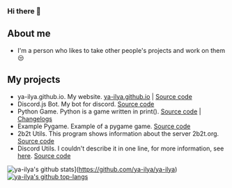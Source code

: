 ### Hi there 👋

## About me
- I'm a person who likes to take other people's projects and work on them 😒
## My projects
-  ya-ilya.github.io. My website. [ya-ilya.github.io](https://ya-ilya.github.io) | [Source code](https://github.com/ya-ilya/ya-ilya.github.io)
-  Discord.js Bot. My bot for discord. [Source code](https://github.com/ya-ilya/ya-ilya_bot)
-  Python Game. Python is a game written in print(). [Source code](https://github.com/ya-ilya/python-game) | [Changelogs](https://ya-ilya.github.io/changelogs.md)
-  Example Pygame. Example of a pygame game. [Source code](https://github.com/ya-ilya/example-pygame)
-  2b2t Utils. This program shows information about the server 2b2t.org. [Source code](https://github.com/ya-ilya/2b2t-utils)
-  Discord Utils. I couldn't describe it in one line, for more information, see [here](https://github.com/ya-ilya/discord-utils). [Source code](https://github.com/ya-ilya/discord-utils)


![ya-ilya's github stats](https://github-readme-stats.vercel.app/api?username=ya-ilya)](https://github.com/ya-ilya/ya-ilya) [![ya-ilya's github top-langs](https://github-readme-stats.anuraghazra1.vercel.app/api/top-langs/?username=ya-ilya&layout=compact&theme=white)](https://github.com/ya-ilya/ya-ilya)
